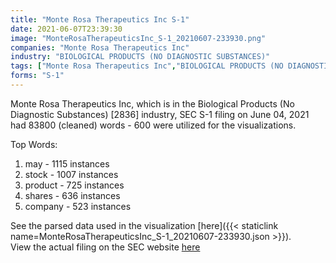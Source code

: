 ```yaml
---
title: "Monte Rosa Therapeutics Inc S-1"
date: 2021-06-07T23:39:30
image: "MonteRosaTherapeuticsInc_S-1_20210607-233930.png"
companies: "Monte Rosa Therapeutics Inc"
industry: "BIOLOGICAL PRODUCTS (NO DIAGNOSTIC SUBSTANCES)"
tags: ["Monte Rosa Therapeutics Inc","BIOLOGICAL PRODUCTS (NO DIAGNOSTIC SUBSTANCES)","06-04-2021","S-1"]
forms: "S-1"
---
```

Monte Rosa Therapeutics Inc, which is in the Biological Products (No Diagnostic Substances) [2836] industry, SEC S-1 filing on June 04, 2021 had 83800 (cleaned) words - 600 were utilized for the visualizations.

Top Words:
1. may - 1115 instances
2. stock - 1007 instances
3. product - 725 instances
4. shares - 636 instances
5. company - 523 instances


See the parsed data used in the visualization [here]({{< staticlink name=MonteRosaTherapeuticsInc_S-1_20210607-233930.json >}}).  
View the actual filing on the SEC website [here](https://www.sec.gov/Archives/edgar/data/1826457/0001193125-21-182268.txt)
